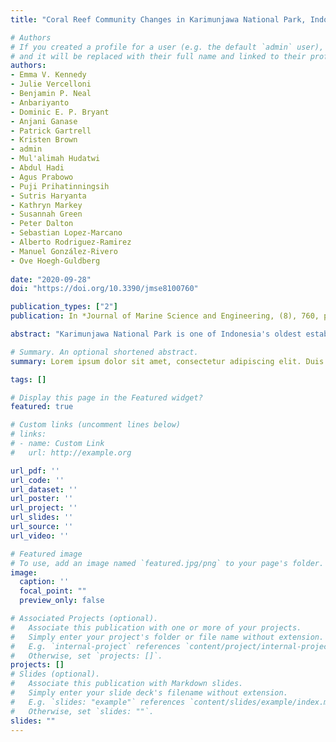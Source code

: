 ```yaml
---
title: "Coral Reef Community Changes in Karimunjawa National Park, Indonesia: Assessing the Efficacy of Management in the Face of Local and Global Stressors" 

# Authors
# If you created a profile for a user (e.g. the default `admin` user), write the username (folder name) here 
# and it will be replaced with their full name and linked to their profile.
authors:
- Emma V. Kennedy
- Julie Vercelloni
- Benjamin P. Neal
- Anbariyanto
- Dominic E. P. Bryant
- Anjani Ganase
- Patrick Gartrell
- Kristen Brown
- admin
- Mul'alimah Hudatwi
- Abdul Hadi
- Agus Prabowo
- Puji Prihatinningsih
- Sutris Haryanta
- Kathryn Markey
- Susannah Green
- Peter Dalton
- Sebastian Lopez-Marcano
- Alberto Rodriguez-Ramirez
- Manuel González-Rivero
- Ove Hoegh-Guldberg
 
date: "2020-09-28"
doi: "https://doi.org/10.3390/jmse8100760"

publication_types: ["2"]
publication: In *Journal of Marine Science and Engineering, (8), 760, pp. 27*

abstract: "Karimunjawa National Park is one of Indonesia's oldest established marine parks. Coral reefs across the park are being impacted by ﬁshing, tourism and declining water quality (local stressors), as well as climate change (global pressures). In this study, we apply a multivariate statistical model to detailed benthic ecological datasets collected across Karimunjawa's coral reefs, to explore drivers of community change at the park level. Eighteen sites were surveyed in 2014 and 2018, before and after the 2016 global mass coral bleaching event. Analyses revealed that average coral cover declined slightly from 29.2 ± 0.12% (Standard Deviation, SD) to 26.3 ± 0.10% SD, with bleaching driving declines in most corals. Management zone was unrelated to coral decline, but shifts from massive morphologies toward more complex foliose and branching corals were apparent across all zones, reﬂecting a park-wide reduction in damaging ﬁshing practises. A doubling of sponges and associated declines in massive corals could not be related to bleaching, suggesting another driver, likely declining water quality associated with tourism and mariculture. Further investigation of this potentially emerging threat is needed. Monitoring and management of water quality across Karimunjawa may be critical to improving resilience of reef communities to future coral bleaching." 

# Summary. An optional shortened abstract.
summary: Lorem ipsum dolor sit amet, consectetur adipiscing elit. Duis posuere tellus ac convallis placerat. Proin tincidunt magna sed ex sollicitudin condimentum.

tags: []

# Display this page in the Featured widget?
featured: true

# Custom links (uncomment lines below)
# links:
# - name: Custom Link
#   url: http://example.org

url_pdf: ''
url_code: ''
url_dataset: ''
url_poster: ''
url_project: ''
url_slides: ''
url_source: ''
url_video: ''

# Featured image
# To use, add an image named `featured.jpg/png` to your page's folder. 
image:
  caption: ''
  focal_point: ""
  preview_only: false

# Associated Projects (optional).
#   Associate this publication with one or more of your projects.
#   Simply enter your project's folder or file name without extension.
#   E.g. `internal-project` references `content/project/internal-project/index.md`.
#   Otherwise, set `projects: []`.
projects: []
# Slides (optional).
#   Associate this publication with Markdown slides.
#   Simply enter your slide deck's filename without extension.
#   E.g. `slides: "example"` references `content/slides/example/index.md`.
#   Otherwise, set `slides: ""`.
slides: ""
---
```

